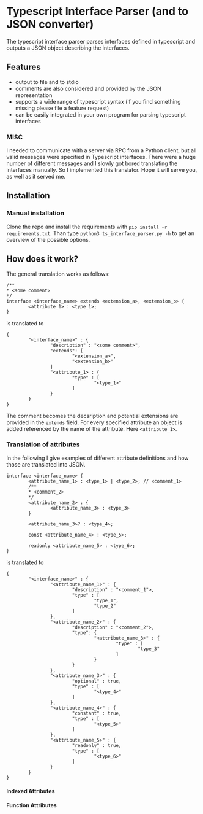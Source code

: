 # Typescript Interface Parser (and to JSON converter)

The typescript interface parser parses interfaces defined in typescript and outputs a JSON object describing the interfaces.

## Features

- output to file and to stdio
- comments are also considered and provided by the JSON representation
- supports a wide range of typescript syntax (if you find something missing please file a feature request)
- can be easily integrated in your own program for parsing typescript interfaces

### MISC

I needed to communicate with a server via RPC from a Python client, but all valid messages were specified in Typescript interfaces. There were a huge number of different messages and I slowly got bored translating the interfaces manually. So I implemented this translator. Hope it will serve you, as well as it served me.

## Installation

### Manual installation

Clone the repo and install the requirements with
`pip install -r requirements.txt`. Than type `python3 ts_interface_parser.py -h` to get an overview of the possible options.

## How does it work?

The general translation works as follows:

```
/**
* <some comment>
*/
interface <interface_name> extends <extension_a>, <extension_b> {
        <attribute_1> : <type_1>;
}
```

is translated to

```
{
        "<interface_name>" : {
                "description" : "<some comment>",
                "extends": [
                        "<extension_a>",
                        "<extension_b>"
                ]
                "<attribute_1> : {
                        "type" : [
                                "<type_1>"
                        ]
                }
        }
}
```

The comment becomes the decsription and potential extensions are provided in the `extends` field. For every specified attribute an object is added referenced by the name of the attribute. Here `<attribute_1>`.

### Translation of attributes

In the following I give examples of different attribute definitions and how those are translated into JSON.

```
interface <interface_name> {
        <attribute_name_1> : <type_1> | <type_2>; // <comment_1>
        /**
        * <comment_2>
        */
        <attribute_name_2> : {
                <attribute_name_3> : <type_3>
        }

        <attribute_name_3>? : <type_4>;

        const <attribute_name_4> : <type_5>;

        readonly <attribute_name_5> : <type_6>;
}
```

is translated to

```
{
        "<interface_name>" : {
                "<attribute_name_1>" : {
                        "description" : "<comment_1">,
                        "type" : [
                                "type_1",
                                "type_2"
                        ]
                },
                "<attribute_name_2>" : {
                        "description" : "<comment_2">,
                        "type": {
                                "<attribute_name_3>" : {
                                        "type" : [
                                                "type_3"
                                        ]
                                }
                        }
                },
                "<attribute_name_3>" : {
                        "optional" : true,
                        "type" : [
                                "<type_4>"
                        ]
                },
                "<attribute_name_4>" : {
                        "constant" : true,
                        "type" : [
                                "<type_5>"
                        ]
                },
                "<attribute_name_5>" : {
                        "readonly" : true,
                        "type" : [
                                "<type_6>"
                        ]
                }
        }
}
```

#### Indexed Attributes

#### Function Attributes
